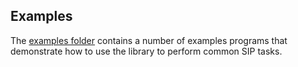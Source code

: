 ## Examples

The [examples folder](https://github.com/sipsorcery/sipsorcery/tree/master/examples) contains a number of examples programs that demonstrate how to use the library to perform common SIP tasks.



